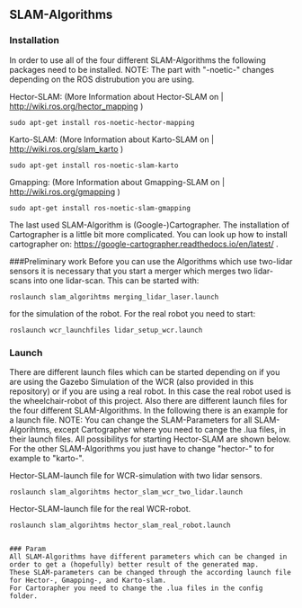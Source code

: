 ## SLAM-Algorithms

### Installation
In order to use all of the four different SLAM-Algorithms the following packages need to be installed.
NOTE: The part with "-noetic-" changes depending on the ROS distrubution you are using.

Hector-SLAM:
(More Information about Hector-SLAM on | http://wiki.ros.org/hector_mapping )
```
sudo apt-get install ros-noetic-hector-mapping
```
Karto-SLAM:
(More Information about Karto-SLAM on | http://wiki.ros.org/slam_karto )
```
sudo apt-get install ros-noetic-slam-karto
```
Gmapping:
(More Information about Gmapping-SLAM on | http://wiki.ros.org/gmapping )
```
sudo apt-get install ros-noetic-slam-gmapping
```
The last used SLAM-Algorithm is (Google-)Cartographer. The installation of Cartographer is a little bit more complicated. 
You can look up how to install cartographer on: https://google-cartographer.readthedocs.io/en/latest/ .

###Preliminary work
Before you can use the Algorithms which use two-lidar sensors it is necessary that you start a merger which merges two lidar-scans into one lidar-scan.
This can be started with:
```
roslaunch slam_algorihtms merging_lidar_laser.launch
```
for the simulation of the robot. For the real robot you need to start:
```
roslaunch wcr_launchfiles lidar_setup_wcr.launch
```


### Launch
There are different launch files which can be started depending on if you are using the Gazebo Simulation of the WCR (also provided in this repository) or if you are using a real robot.
In this case the real robot used is the wheelchair-robot of this project. Also there are different launch files for the four different SLAM-Algorithms.
In the following there is an example for a launch file.
NOTE: You can change the SLAM-Parameters for all SLAM-Algorihtms, except Cartographer where you need to cange the .lua files, in their launch files.
All possibilitys for starting Hector-SLAM are shown below. For the other SLAM-Algorithms you just have to change "hector-" to for example to "karto-".

Hector-SLAM-launch file for WCR-simulation with two lidar sensors.
```
roslaunch slam_algorihtms hector_slam_wcr_two_lidar.launch
```
Hector-SLAM-launch file for the real WCR-robot.
```
roslaunch slam_algorihtms hector_slam_real_robot.launch


### Param
All SLAM-Algorithms have different parameters which can be changed in order to get a (hopefully) better result of the generated map.
These SLAM-parameters can be changed through the according launch file for Hector-, Gmapping-, and Karto-slam.
For Cartorapher you need to change the .lua files in the config folder.
